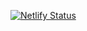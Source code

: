 [![Netlify Status](https://api.netlify.com/api/v1/badges/9b643570-612d-47f4-b97a-d47a9200cd60/deploy-status)](https://app.netlify.com/sites/melodious-cajeta-a18d35/deploys)
